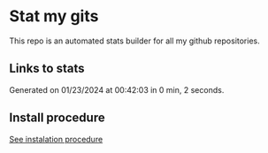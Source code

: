 # Stat my gits

This repo is an automated stats builder for all my github repositories.

## Links to stats


Generated on 01/23/2024 at 00:42:03 in 0 min, 2 seconds.

## Install procedure

[See instalation procedure](./src/install.md)
